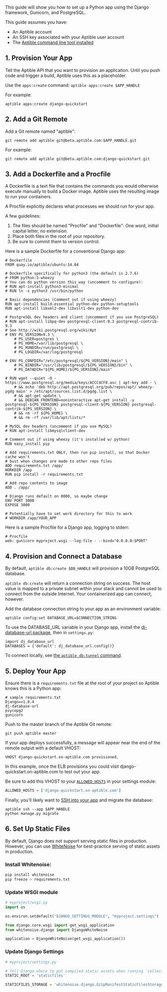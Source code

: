 This guide will show you how to set up a Python app using the Django framework, Gunicorn, and PostgreSQL.

This guide assumes you have:

- An Aptible account
- An SSH key associated with your Aptible user account
- The [Aptible command line tool installed](/topics/cli/how-to-install-cli)

## 1. Provision Your App

Tell the Aptible API that you want to provision an application. Until you push code and trigger a build, Aptible uses this as a placeholder.

Use the `apps:create` command: `aptible apps:create $APP_HANDLE`

For example:

    aptible apps:create django-quickstart

## 2. Add a Git Remote

Add a Git remote named "aptible":

    git remote add aptible git@beta.aptible.com:$APP_HANDLE.git

For example:

    git remote add aptible git@beta.aptible.com:django-quickstart.git

## 3. Add a Dockerfile and a Procfile

A Dockerfile is a text file that contains the commands you would otherwise execute manually to build a Docker image. Aptible uses the resulting image to run your containers.

A Procfile explicitly declares what processes we should run for your app.

A few guidelines:

1. The files should be named "Procfile" and "Dockerfile": One word, initial capital letter, no extension.
2. Place both files in the root of your repository.
3. Be sure to commit them to version control.

Here is a sample Dockerfile for a conventional Django app:

    # Dockerfile
    FROM quay.io/aptible/ubuntu:14.04

    # Dockerfile specifically for python3 (the default is 2.7.6)
    # FROM python:3-wheezy
    # You can do python version this way (uncomment to configure):
    # RUN apt-install python3-minimal
    # RUN ln -s python3 /usr/bin/python

    # Basic dependencies (Comment out if using wheezy)
    RUN apt-install build-essential python-dev python-setuptools
    RUN apt-install libxml2-dev libxslt1-dev python-dev

    # PostgreSQL dev headers and client (uncomment if you use PostgreSQL)
    # RUN apt-install libpq-dev postgresql-client-9.3 postgresql-contrib-9.3
    # See http://wiki.postgresql.org/wiki/Apt
    # ENV PG_VERSION=9.3 \
        # PG_USER=postgres \
        # PG_HOME=/var/lib/postgresql \
        # PG_RUNDIR=/run/postgresql \
        # PG_LOGDIR=/var/log/postgresql

    # ENV PG_CONFDIR="/etc/postgresql/${PG_VERSION}/main" \
        # PG_BINDIR="/usr/lib/postgresql/${PG_VERSION}/bin" \
        # PG_DATADIR="${PG_HOME}/${PG_VERSION}/main"

    # RUN wget --quiet -O - https://www.postgresql.org/media/keys/ACCC4CF8.asc | apt-key add - \
        # && echo 'deb http://apt.postgresql.org/pub/repos/apt/ wheezy-pgdg main' > /etc/apt/sources.list.d/pgdg.list \
        # && apt-get update \
        # && DEBIAN_FRONTEND=noninteractive apt-get install -y postgresql-${PG_VERSION} postgresql-client-${PG_VERSION} postgresql-contrib-${PG_VERSION} \
        # && rm -rf ${PG_HOME} \
        # && rm -rf /var/lib/apt/lists/*

    # MySQL dev headers (uncomment if you use MySQL)
    # RUN apt-install libmysqlclient-dev

    # Comment out if using wheezy (it's installed w/ python)
    RUN easy_install pip

    # Add requirements.txt ONLY, then run pip install, so that Docker cache won't
    # bust when changes are made to other repo files
    ADD requirements.txt /app/
    WORKDIR /app
    RUN pip install -r requirements.txt

    # Add repo contents to image
    ADD . /app/

    # Django runs default on 8000, so maybe change
    ENV PORT 3000
    EXPOSE 3000

    # Potentially have to set work directory for this to work
    # WORKDIR /app/YOUR_APP

Here is a sample Procfile for a Django app, logging to stderr:

    # Procfile
    web: gunicorn myproject.wsgi --log-file - --bind="0.0.0.0:$PORT"

## 4. Provision and Connect a Database

By default, `aptible db:create $DB_HANDLE` will provision a 10GB PostgreSQL database.

`aptible db:create` will return a connection string on success. The host value is mapped to a private subnet within your stack and cannot be used to connect from the outside Internet. Your containerized app can connect, however.

Add the database connection string to your app as an environment variable:

    aptible config:set DATABASE_URL=$CONNECTION_STRING

To use the DATABASE_URL variable in your Django app, install the [dj-database-url package](https://warehouse.python.org/project/dj-database-url/), then in `settings.py`:

    import dj_database_url
    DATABASES = {'default': dj_database_url.config()}

To connect locally, see [the `aptible db:tunnel` command](/topics/cli/how-to-connect-to-database-from-outside/).

## 5. Deploy Your App

Ensure there is a `requirements.txt` file at the root of your project so Aptible knows this is a Python app:

    # sample requirements.txt
    Django==1.8.4
    dj-database-url
    psycopg2
    gunicorn

Push to the master branch of the Aptible Git remote:

    git push aptible master

If your app deploys successfully, a message will appear near the end of the remote output with a default VHOST:

    VHOST django-quickstart.on-aptible.com provisioned.

In this example, once the ELB provisions you could visit django-quickstart.on-aptible.com to test out your app.

Be sure to add this VHOST to your [`ALLOWED_HOSTS`](https://docs.djangoproject.com/en/1.8/ref/settings/#allowed-hosts) in your settings module:

```python
ALLOWED_HOSTS = ['django-quickstart.on-aptible.com']
```

Finally, you'll likely want to [SSH into your app](https://support.aptible.com/topics/cli/how-to-ssh-into-app/) and migrate the database:

    aptible ssh --app $APP_HANDLE
    python manage.py migrate

## 6. Set Up Static Files

By default, Django does not support serving static files in production. However, you can use [WhiteNoise](https://warehouse.python.org/project/whitenoise/) for best-practice serving of static assets in production.

### Install Whitenoise:

```bash
pip install whitenoise
pip freeze > requirements.txt
```

### Update WSGI module

```python
# myproject/wsgi.py
import os

os.environ.setdefault("DJANGO_SETTINGS_MODULE", "myproject.settings")

from django.core.wsgi import get_wsgi_application
from whitenoise.django import DjangoWhiteNoise

application = DjangoWhiteNoise(get_wsgi_application())
```

### Update Django Settings

```python
# myproject/settings.py

# Tell Django where to put compiled static assets when running `collectstatic`
STATIC_ROOT = 'staticfiles'

STATICFILES_STORAGE = 'whitenoise.django.GzipManifestStaticFilesStorage'
```

